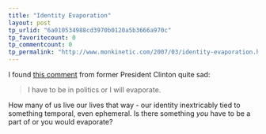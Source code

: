 ```yaml
---
title: "Identity Evaporation"
layout: post
tp_urlid: "6a010534988cd3970b0120a5b3666a970c"
tp_favoritecount: 0
tp_commentcount: 0
tp_permalink: "http://www.monkinetic.com/2007/03/identity-evaporation.html"
---
```

I found [this comment](http://feeds.feedburner.com/~r/PoliticalWire/~3/103312082/extra_bonus_quote_of_the_day.html) from former President Clinton quite sad:

>I have to be in politics or I will evaporate.

How many of us live our lives that way - our identity inextricably tied to something temporal, even ephemeral. Is there something *you* have to be a part of or you would evaporate?

